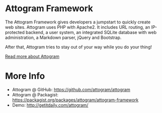 Attogram Framework
==================

The Attogram Framework gives developers a jumpstart to quickly create web sites. Attogram uses PHP with Apache2. It includes URL routing, an IP-protected backend, a user system, an integrated SQLite database with web administration, a Markdown parser,
jQuery and Bootstrap.

After that, Attogram tries to stay out of your way while you do your thing!

[Read more about Attogram](actions/about.md)

More Info
=========
* Attogram @ GitHub: https://github.com/attogram/attogram
* Attogram @ Packagist: https://packagist.org/packages/attogram/attogram-framework
* Demo: http://getitdaily.com/attogram/

